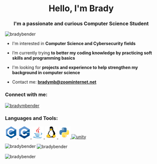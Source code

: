 <h1 align="center">Hello, I'm Brady</h1>
<h3 align="center">I'm a passionate and curious Computer Science Student</h3>

<p align="left"> <img src="https://komarev.com/ghpvc/?username=bradybender&label=Profile%20views&color=0e75b6&style=flat" alt="bradybender" /> </p>

- I'm interested in **Computer Science and Cybersecurity fields**

- I’m currently trying **to better my coding knowledge by practicing soft skills and programming basics**

- I'm looking for **projects and experience to help strengthen my background in computer science**

- Contact me: **bradymb@zoominternet.net**

<h3 align="left">Connect with me:</h3>
<p align="left">
<a href="https://linkedin.com/in/bradymbender" target="blank"><img align="center" src="https://raw.githubusercontent.com/rahuldkjain/github-profile-readme-generator/master/src/images/icons/Social/linked-in-alt.svg" alt="bradymbender" height="30" width="40" /></a>
</p>

<h3 align="left">Languages and Tools:</h3>
<p align="left"> <a href="https://www.cprogramming.com/" target="_blank" rel="noreferrer"> <img src="https://raw.githubusercontent.com/devicons/devicon/master/icons/c/c-original.svg" alt="c" width="40" height="40"/> </a> <a href="https://www.w3schools.com/cpp/" target="_blank" rel="noreferrer"> <img src="https://raw.githubusercontent.com/devicons/devicon/master/icons/cplusplus/cplusplus-original.svg" alt="cplusplus" width="40" height="40"/> </a> <a href="https://www.java.com" target="_blank" rel="noreferrer"> <img src="https://raw.githubusercontent.com/devicons/devicon/master/icons/java/java-original.svg" alt="java" width="40" height="40"/> </a> <a href="https://www.linux.org/" target="_blank" rel="noreferrer"> <img src="https://raw.githubusercontent.com/devicons/devicon/master/icons/linux/linux-original.svg" alt="linux" width="40" height="40"/> </a> <a href="https://www.python.org" target="_blank" rel="noreferrer"> <img src="https://raw.githubusercontent.com/devicons/devicon/master/icons/python/python-original.svg" alt="python" width="40" height="40"/> </a> <a href="https://unity.com/" target="_blank" rel="noreferrer"> <img src="https://www.vectorlogo.zone/logos/unity3d/unity3d-icon.svg" alt="unity" width="40" height="40"/> </a> </p>

<p><img align="left" src="https://github-readme-stats.vercel.app/api/top-langs?username=bradybender&show_icons=true&locale=en&layout=compact" alt="bradybender" /></p>

<p>&nbsp;<img align="center" src="https://github-readme-stats.vercel.app/api?username=bradybender&show_icons=true&locale=en" alt="bradybender" /></p>

<p><img align="center" src="https://github-readme-streak-stats.herokuapp.com/?user=bradybender&" alt="bradybender" /></p>

